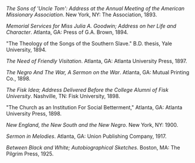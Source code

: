 *The Sons of 'Uncle Tom': Address at the Annual Meeting of the American Missionary Association*. New York, NY: The Association, 1893.

*Memorial Services for Miss Julia A. Goodwin; Address on her Life and Character*. Atlanta, GA: Press of G.A. Brown, 1894.

"The Theology of the Songs of the Southern Slave." B.D. thesis, Yale University, 1894. 

*The Need of Friendly Visitation*. Atlanta, GA: Atlanta University Press, 1897.

*The Negro And The War, A Sermon on the War*. Atlanta, GA: Mutual Printing Co., 1898.

*The Fisk Idea; Address Delivered Before the College Alumni of Fisk University*. Nashville, TN: Fisk University, 1898. 

"The Church as an Institution For Social Betterment," Atlanta, GA: Atlanta University Press, 1898.

*New England, the New South and the New Negro*. New York, NY: 1900. 

*Sermon in Melodies*. Atlanta, GA: Union Publishing Company, 1917.

*Between Black and White; Autobiographical Sketches*. Boston, MA: The Pilgrim Press, 1925.
